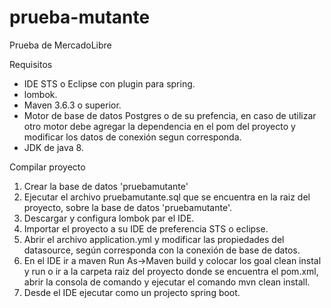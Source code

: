 # prueba-mutante
Prueba de MercadoLibre

Requisitos 

- IDE STS o Eclipse con plugin para spring.
- lombok.
- Maven 3.6.3 o superior.
- Motor de base de datos Postgres o de su prefencia, en caso de utilizar otro motor debe agregar la dependencia en el pom
  del proyecto y modificar los datos de conexión segun corresponda.
- JDK de java 8.

Compilar proyecto

1. Crear la base de datos 'pruebamutante'
2. Ejecutar el archivo pruebamutante.sql que se encuentra en la raiz del proyecto, sobre la base de datos 'pruebamutante'.
3. Descargar y configura lombok par el IDE.
3. Importar el proyecto a su IDE de preferencia STS o eclipse.
4. Abrir el archivo application.yml y modificar las propiedades del datasource, según corresponda con la conexión de base de datos.
5. En el IDE ir a maven Run As->Maven build y colocar los goal clean instal y run o ir a la carpeta raiz del proyecto donde
   se encuentra el pom.xml, abrir la consola de comando y ejecutar el comando mvn clean install.
6. Desde el IDE ejecutar como un projecto spring boot.
